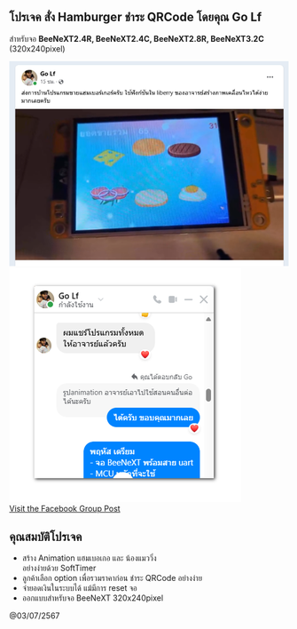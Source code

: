 ## โปรเจค สั่ง Hamburger ชำระ QRCode โดยคุณ Go Lf



สำหรับจอ **BeeNeXT2.4R, BeeNeXT2.4C, BeeNeXT2.8R, BeeNeXT3.2C** (320x240pixel)  

![Hamburger](image/GoLf_Hamburger.png)  
![Hamburger](image/GoLf_Hamburger_02.png)  
[Visit the Facebook Group Post](https://web.facebook.com/groups/1314040465469106/permalink/2468297510043390/)

## คุณสมบัติโปรเจค 
- สร้าง Animation แฮมเบอเกอ และ น้องแมววิ่ง  
อย่างง่ายด้วย SoftTimer
- ลูกค้าเลือก option เพื่อรวมราคาก่อน ชำระ QRCode อย่างง่าย  
- จำยอดเงินในระบบได้ แม้มีการ reset จอ
- ออกแบบสำหรับจอ BeeNeXT 320x240pixel  
 
  
@03/07/2567
